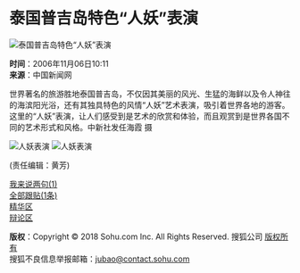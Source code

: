 # 泰国普吉岛特色“人妖”表演

![泰国普吉岛特色“人妖”表演](https://photocdn.sohu.com/20060321/Img242395349.jpg)

**时间**：2006年11月06日10:11  
**来源**：中国新闻网  

世界著名的旅游胜地泰国普吉岛，不仅因其美丽的风光、生猛的海鲜以及令人神往的海滨阳光浴，还有其独具特色的风情“人妖”艺术表演，吸引着世界各地的游客。这里的“人妖”表演，让人们感受到是艺术的欣赏和体验，而且观赏到是世界各国不同的艺术形式和风格。中新社发任海霞 摄

![人妖表演](https://photocdn.sohu.com/20061106/Img246217661.jpg)
![人妖表演](https://photocdn.sohu.com/20061106/Img246217662.jpg)

(责任编辑：黄芳)  

[我来说两句(1)](https://comment2.news.sohu.com/viewcomments.action?id=246217660)  
[全部跟贴(1条)](https://comment2.news.sohu.com/viewcomments.action?id=246217660)  
[精华区](https://comment2.news.sohu.com/viewelites.action?id=246217660)  
[辩论区](https://comment2.news.sohu.com/viewdebates.action?id=246217660)  

**版权**：Copyright © 2018 Sohu.com Inc. All Rights Reserved. 搜狐公司 [版权所有](https://corp.sohu.com/s2007/copyright/)  
搜狐不良信息举报邮箱：[jubao@contact.sohu.com](mailto:jubao@contact.sohu.com)
<!-- tcd_original_link https://news.sohu.com/20061106/n246217660.shtml -->
